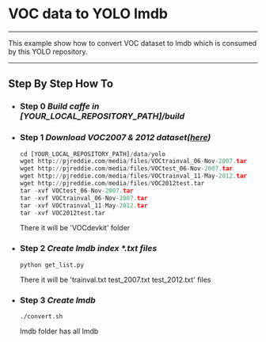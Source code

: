 # VOC data to YOLO lmdb
--------
This example show how to convert VOC dataset to lmdb which is consumed by this YOLO repository.

----------
## Step By Step How To 
- ### Step 0      *Build caffe in [YOUR_LOCAL_REPOSITORY_PATH]/build*

- ### Step 1      *Download VOC2007 & 2012 dataset([here][1])* 
  ```  python
  cd [YOUR_LOCAL_REPOSITORY_PATH]/data/yolo
  wget http://pjreddie.com/media/files/VOCtrainval_06-Nov-2007.tar
  wget http://pjreddie.com/media/files/VOCtest_06-Nov-2007.tar
  wget http://pjreddie.com/media/files/VOCtrainval_11-May-2012.tar
  wget http://pjreddie.com/media/files/VOC2012test.tar
  tar -xvf VOCtest_06-Nov-2007.tar
  tar -xvf VOCtrainval_06-Nov-2007.tar
  tar -xvf VOCtrainval_11-May-2012.tar
  tar -xvf VOC2012test.tar
  ```  
  There it will be 'VOCdevkit' folder


- ### Step 2      *Create lmdb index \*.txt files* 
  ```  
  python get_list.py
  ```  
  There it will be 'trainval.txt test_2007.txt test_2012.txt' files
     
- ### Step 3      *Create lmdb* 
  ```  
  ./convert.sh
  ```  
  lmdb folder has all lmdb
  
  
  [1]: https://pjreddie.com/projects/pascal-voc-dataset-mirror/
